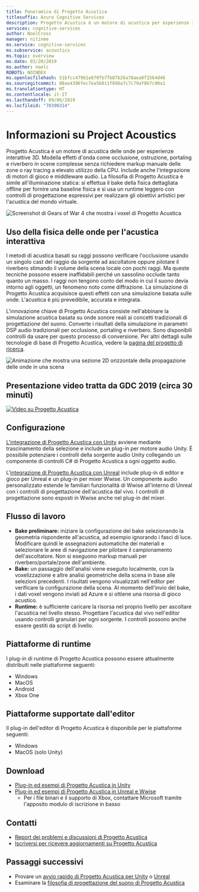```yaml
---
title: Panoramica di Progetto Acustica
titlesuffix: Azure Cognitive Services
description: Progetto Acustica è un motore di acustica per esperienze 3D interattive, che integra la simulazione della fisica delle onde con bake e controlli di progettazione interattivi.
services: cognitive-services
author: NoelCross
manager: nitinme
ms.service: cognitive-services
ms.subservice: acoustics
ms.topic: overview
ms.date: 03/20/2019
ms.author: noelc
ROBOTS: NOINDEX
ms.openlocfilehash: 51bfcc47961e870fb7fb87b26a78aea0f1564d46
ms.sourcegitcommit: 88ae4396fec7ea56011f896a7c7c79af867c90a1
ms.translationtype: HT
ms.contentlocale: it-IT
ms.lasthandoff: 09/06/2019
ms.locfileid: "70390314"
---
```

# <a name="what-is-project-acoustics"></a>Informazioni su Project Acoustics
Progetto Acustica è un motore di acustica delle onde per esperienze interattive 3D. Modella effetti d'onda come occlusione, ostruzione, portaling e riverbero in scene complesse senza richiedere markup manuale delle zone o ray tracing a elevato utilizzo della CPU. Include anche l'integrazione di motori di gioco e middleware audio. La filosofia di Progetto Acustica è simile all'illuminazione statica: si effettua il bake della fisica dettagliata offline per fornire una baseline fisica e si usa un runtime leggero con controlli di progettazione espressivi per realizzare gli obiettivi artistici per l'acustica del mondo virtuale.

![Screenshot di Gears of War 4 che mostra i voxel di Progetto Acustica](media/gears-with-voxels.jpg)

## <a name="using-wave-physics-for-interactive-acoustics"></a>Uso della fisica delle onde per l'acustica interattiva
I metodi di acustica basati su raggi possono verificare l'occlusione usando un singolo cast del raggio da sorgente ad ascoltatore oppure pilotare il riverbero stimando il volume della scena locale con pochi raggi. Ma queste tecniche possono essere inaffidabili perché un sassolino occlude tanto quanto un masso. I raggi non tengono conto del modo in cui il suono devia intorno agli oggetti, un fenomeno noto come diffrazione. La simulazione di Progetto Acustica acquisisce questi effetti con una simulazione basata sulle onde. L'acustica è più prevedibile, accurata e integrata.

L'innovazione chiave di Progetto Acustica consiste nell'abbinare la simulazione acustica basata su onde sonore reali ai concetti tradizionali di progettazione del suono. Converte i risultati della simulazione in parametri DSP audio tradizionali per occlusione, portaling e riverbero. Sono disponibili controlli da usare per questo processo di conversione. Per altri dettagli sulle tecnologie di base di Progetto Acustica, vedere la [pagina del progetto di ricerca](https://www.microsoft.com/en-us/research/project/project-triton/).

![Animazione che mostra una sezione 2D orizzontale della propagazione delle onde in una scena](media/wave-simulation.gif)

## <a name="video-presentation-from-gdc-2019-30-min"></a>Presentazione video tratta da GDC 2019 (circa 30 minuti)
[![Video su Progetto Acustica](https://img.youtube.com/vi/uY4G-GUAQIE/0.jpg)](https://www.youtube.com/watch?v=uY4G-GUAQIE "Fare clic per riprodurre il video")

## <a name="setup"></a>Configurazione
[L'integrazione di Progetto Acustica con Unity](unity-integration.md) avviene mediante trascinamento della selezione e include un plug-in per motore audio Unity. È possibile potenziare i controlli della sorgente audio Unity collegando un componente di controlli C# di Progetto Acustica a ogni oggetto audio.

L'[integrazione di Progetto Acustica con Unreal](unreal-integration.md) include plug-in di editor e gioco per Unreal e un plug-in per mixer Wwise. Un componente audio personalizzato estende le familiari funzionalità di Wwise all'interno di Unreal con i controlli di progettazione dell'acustica dal vivo. I controlli di progettazione sono esposti in Wwise anche nel plug-in del mixer.

## <a name="workflow"></a>Flusso di lavoro
* **Bake preliminare:** iniziare la configurazione del bake selezionando la geometria rispondente all'acustica, ad esempio ignorando i fasci di luce. Modificare quindi le assegnazioni automatiche dei materiali e selezionare le aree di navigazione per pilotare il campionamento dell'ascoltatore. Non si eseguono markup manuali per riverbero/portale/zone dell'ambiente.
* **Bake:** un passaggio dell'analisi viene eseguito localmente, con la voxelizzazione e altre analisi geometriche della scena in base alle selezioni precedenti. I risultati vengono visualizzati nell'editor per verificare la configurazione della scena. Al momento dell'invio del bake, i dati voxel vengono inviati ad Azure e si ottiene una risorsa di gioco acustico.
* **Runtime:** è sufficiente caricare la risorsa nel proprio livello per ascoltare l'acustica nel livello stesso. Progettare l'acustica dal vivo nell'editor usando controlli granulari per ogni sorgente. I controlli possono anche essere gestiti da script di livello.

## <a name="runtime-platforms"></a>Piattaforme di runtime
I plug-in di runtime di Progetto Acustica possono essere attualmente distribuiti nelle piattaforme seguenti:
* Windows
* MacOS
* Android
* Xbox One

## <a name="editor-platforms"></a>Piattaforme supportate dall'editor
Il plug-in dell'editor di Progetto Acustica è disponibile per le piattaforme seguenti:
* Windows
* MacOS (solo Unity)

## <a name="download"></a>Download
* [Plug-in ed esempi di Progetto Acustica in Unity](https://www.microsoft.com/en-us/download/details.aspx?id=57346)
* [Plug-in ed esempi di Progetto Acustica in Unreal e Wwise](https://www.microsoft.com/download/details.aspx?id=58090)
  * Per i file binari e il supporto di Xbox, contattare Microsoft tramite l'apposito modulo di iscrizione in basso

## <a name="contact-us"></a>Contatti
* [Report dei problemi e discussioni di Progetto Acustica](https://github.com/microsoft/ProjectAcoustics/issues)
* [Iscriversi per ricevere aggiornamenti su Progetto Acustica](https://forms.office.com/Pages/ResponsePage.aspx?id=v4j5cvGGr0GRqy180BHbRwMoAEhDCLJNqtVIPwQN6rpUOFRZREJRR0NIQllDOTQ1U0JMNVc4OFNFSy4u)

## <a name="next-steps"></a>Passaggi successivi
* Provare un [avvio rapido di Progetto Acustica per Unity](unity-quickstart.md) o [Unreal](unreal-quickstart.md)
* Esaminare la [filosofia di progettazione del suono di Progetto Acustica](design-process.md)

